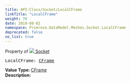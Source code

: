 ```yaml
---
title: API:Class/Socket/LocalCFrame
linkTitle: "LocalCFrame"
weight: 76
date: 2019-08-02
namespace: Primrose.DataModel.Meshes.Socket.LocalCFrame
deprecated: false
no_list: true
---
```

Property of <a href="/docs/api-reference/Class/Socket"><img src="/icons/silk/default.png"/>&nbsp;Socket</a>
<pre class="method-declaration">
LocalCFrame: <a class="type" href="/docs/api-reference/DataType/CFrame">CFrame</a></pre>
<b>Value Type: </b>
<a class="type" href="/docs/api-reference/DataType/CFrame">CFrame</a>
<br/>
<b>Description: </b>